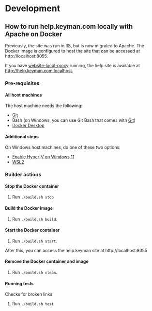 # Development

## How to run help.keyman.com locally with Apache on Docker

Previously, the site was run in IIS, but is now migrated to Apache. The Docker image is configured to host the site that can be accessed at http://localhost:8055.

If you have [website-local-proxy](https://github.com/keymanapp/website-local-proxy) running, the help site is available at
http://help.keyman.com.localhost.

### Pre-requisites

#### All host machines

The host machine needs the following:
* [Git](https://git-scm.com/downloads)
* Bash (on Windows, you can use Git Bash that comes with [Git](https://git-scm.com/download/win))
* [Docker Desktop](https://docs.docker.com/get-docker/)

#### Additional steps
On Windows host machines, do one of these two options:
* [Enable Hyper-V on Windows 11](https://techcommunity.microsoft.com/t5/educator-developer-blog/step-by-step-enabling-hyper-v-for-use-on-windows-11/ba-p/3745905)
* [WSL2](https://ubuntu.com/tutorials/install-ubuntu-on-wsl2-on-windows-10#1-overview)

### Builder actions

#### Stop the Docker container
1. Run `./build.sh stop`

#### Build the Docker image
1. Run `./build.sh build`.

#### Start the Docker container
1. Run `./build.sh start`.

After this, you can access the help.keyman site at http://localhost:8055

#### Remove the Docker container and image
1. Run `./build.sh clean`.

#### Running tests
Checks for broken links
1. Run `./build.sh test`
